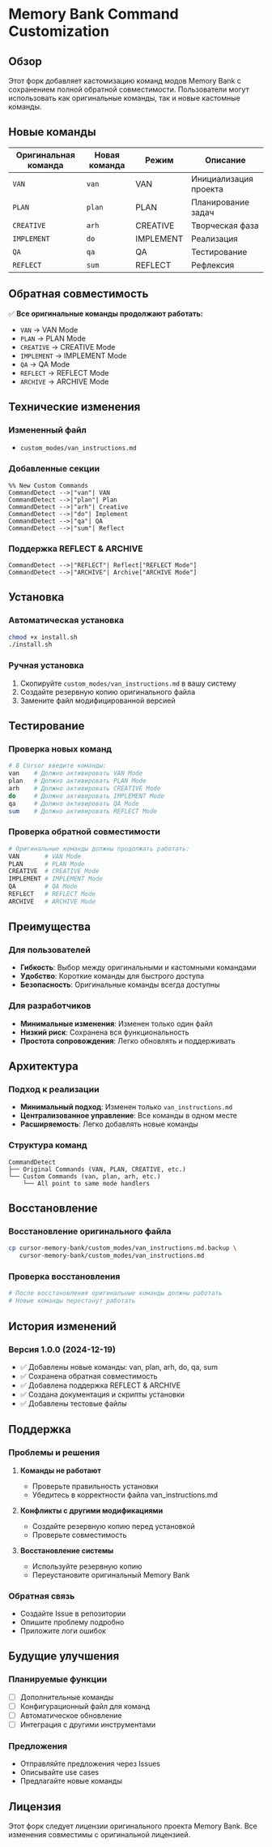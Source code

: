 # Memory Bank Command Customization

## Обзор

Этот форк добавляет кастомизацию команд модов Memory Bank с сохранением полной обратной совместимости. Пользователи могут использовать как оригинальные команды, так и новые кастомные команды.

## Новые команды

| Оригинальная команда | Новая команда | Режим | Описание |
|---------------------|---------------|-------|----------|
| `VAN` | `van` | VAN | Инициализация проекта |
| `PLAN` | `plan` | PLAN | Планирование задач |
| `CREATIVE` | `arh` | CREATIVE | Творческая фаза |
| `IMPLEMENT` | `do` | IMPLEMENT | Реализация |
| `QA` | `qa` | QA | Тестирование |
| `REFLECT` | `sum` | REFLECT | Рефлексия |

## Обратная совместимость

✅ **Все оригинальные команды продолжают работать:**
- `VAN` → VAN Mode
- `PLAN` → PLAN Mode
- `CREATIVE` → CREATIVE Mode
- `IMPLEMENT` → IMPLEMENT Mode
- `QA` → QA Mode
- `REFLECT` → REFLECT Mode
- `ARCHIVE` → ARCHIVE Mode

## Технические изменения

### Измененный файл
- `custom_modes/van_instructions.md`

### Добавленные секции
```mermaid
%% New Custom Commands
CommandDetect -->|"van"| VAN
CommandDetect -->|"plan"| Plan
CommandDetect -->|"arh"| Creative
CommandDetect -->|"do"| Implement
CommandDetect -->|"qa"| QA
CommandDetect -->|"sum"| Reflect
```

### Поддержка REFLECT & ARCHIVE
```mermaid
CommandDetect -->|"REFLECT"| Reflect["REFLECT Mode"]
CommandDetect -->|"ARCHIVE"| Archive["ARCHIVE Mode"]
```

## Установка

### Автоматическая установка
```bash
chmod +x install.sh
./install.sh
```

### Ручная установка
1. Скопируйте `custom_modes/van_instructions.md` в вашу систему
2. Создайте резервную копию оригинального файла
3. Замените файл модифицированной версией

## Тестирование

### Проверка новых команд
```bash
# В Cursor введите команды:
van    # Должно активировать VAN Mode
plan   # Должно активировать PLAN Mode
arh    # Должно активировать CREATIVE Mode
do     # Должно активировать IMPLEMENT Mode
qa     # Должно активировать QA Mode
sum    # Должно активировать REFLECT Mode
```

### Проверка обратной совместимости
```bash
# Оригинальные команды должны продолжать работать:
VAN       # VAN Mode
PLAN      # PLAN Mode
CREATIVE  # CREATIVE Mode
IMPLEMENT # IMPLEMENT Mode
QA        # QA Mode
REFLECT   # REFLECT Mode
ARCHIVE   # ARCHIVE Mode
```

## Преимущества

### Для пользователей
- **Гибкость**: Выбор между оригинальными и кастомными командами
- **Удобство**: Короткие команды для быстрого доступа
- **Безопасность**: Оригинальные команды всегда доступны

### Для разработчиков
- **Минимальные изменения**: Изменен только один файл
- **Низкий риск**: Сохранена вся функциональность
- **Простота сопровождения**: Легко обновлять и поддерживать

## Архитектура

### Подход к реализации
- **Минимальный подход**: Изменен только `van_instructions.md`
- **Централизованное управление**: Все команды в одном месте
- **Расширяемость**: Легко добавлять новые команды

### Структура команд
```
CommandDetect
├── Original Commands (VAN, PLAN, CREATIVE, etc.)
└── Custom Commands (van, plan, arh, etc.)
    └── All point to same mode handlers
```

## Восстановление

### Восстановление оригинального файла
```bash
cp cursor-memory-bank/custom_modes/van_instructions.md.backup \
   cursor-memory-bank/custom_modes/van_instructions.md
```

### Проверка восстановления
```bash
# После восстановления оригинальные команды должны работать
# Новые команды перестанут работать
```

## История изменений

### Версия 1.0.0 (2024-12-19)
- ✅ Добавлены новые команды: van, plan, arh, do, qa, sum
- ✅ Сохранена обратная совместимость
- ✅ Добавлена поддержка REFLECT & ARCHIVE
- ✅ Создана документация и скрипты установки
- ✅ Добавлены тестовые файлы

## Поддержка

### Проблемы и решения
1. **Команды не работают**
   - Проверьте правильность установки
   - Убедитесь в корректности файла van_instructions.md

2. **Конфликты с другими модификациями**
   - Создайте резервную копию перед установкой
   - Проверьте совместимость

3. **Восстановление системы**
   - Используйте резервную копию
   - Переустановите оригинальный Memory Bank

### Обратная связь
- Создайте Issue в репозитории
- Опишите проблему подробно
- Приложите логи ошибок

## Будущие улучшения

### Планируемые функции
- [ ] Дополнительные команды
- [ ] Конфигурационный файл для команд
- [ ] Автоматическое обновление
- [ ] Интеграция с другими инструментами

### Предложения
- Отправляйте предложения через Issues
- Описывайте use cases
- Предлагайте новые команды

## Лицензия

Этот форк следует лицензии оригинального проекта Memory Bank. Все изменения совместимы с оригинальной лицензией. 